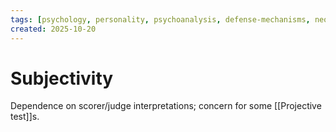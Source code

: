 ```yaml
---
tags: [psychology, personality, psychoanalysis, defense-mechanisms, neo-freudians, social-cognitive, traits, big-five, assessment, mbti]
created: 2025-10-20
---
```

# Subjectivity

Dependence on scorer/judge interpretations; concern for some [[Projective test]]s.
